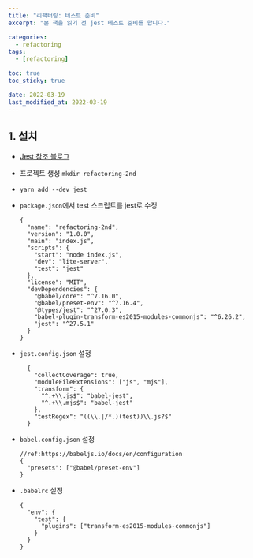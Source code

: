 ```yaml
---
title: "리팩터링: 테스트 준비"
excerpt: "본 책을 읽기 전 jest 테스트 준비를 합니다."

categories:
  - refactoring
tags:
  - [refactoring]

toc: true
toc_sticky: true

date: 2022-03-19
last_modified_at: 2022-03-19
---
```


## 1. 설치

- [Jest 참조 블로그](https://www.daleseo.com/jest-basic/)
- 프로젝트 생성 `mkdir refactoring-2nd`
- `yarn add --dev jest`
- `package.json`에서 test 스크립트를 jest로 수정

  ```
  {
    "name": "refactoring-2nd",
    "version": "1.0.0",
    "main": "index.js",
    "scripts": {
      "start": "node index.js",
      "dev": "lite-server",
      "test": "jest"
    },
    "license": "MIT",
    "devDependencies": {
      "@babel/core": "^7.16.0",
      "@babel/preset-env": "^7.16.4",
      "@types/jest": "^27.0.3",
      "babel-plugin-transform-es2015-modules-commonjs": "^6.26.2",
      "jest": "^27.5.1"
    }
  }
  ```

- `jest.config.json` 설정
  ```
    {
      "collectCoverage": true,
      "moduleFileExtensions": ["js", "mjs"],
      "transform": {
        "^.+\\.js$": "babel-jest",
        "^.+\\.mjs$": "babel-jest"
      },
      "testRegex": "((\\.|/*.)(test))\\.js?$"
    }
  ```
- `babel.config.json` 설정
  ```
  //ref:https://babeljs.io/docs/en/configuration
  {
    "presets": ["@babel/preset-env"]
  }
  ```
- `.babelrc` 설정
  ```
  {
    "env": {
      "test": {
        "plugins": ["transform-es2015-modules-commonjs"]
      }
    }
  }
  ```
